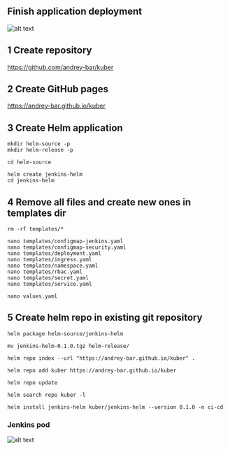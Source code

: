 ## Finish application deployment

![alt text](https://raw.githubusercontent.com/andybar69/sa.it-academy.by/refs/heads/md-sa2-32-25/Andrei_Barabash/14.Kubernetes.Jenkins/screenshots/jenkins-ui.png "Jenkins UI")

## 1 Create repository

https://github.com/andrey-bar/kuber

## 2 Create GitHub pages

https://andrey-bar.github.io/kuber

## 3 Create Helm application

```
mkdir helm-source -p
mkdir helm-release -p

cd helm-source

helm create jenkins-helm
cd jenkins-helm
```

## 4 Remove all files and create new ones in templates dir
```
rm -rf templates/*

nano templates/configmap-jenkins.yaml
nano templates/configmap-security.yaml
nano templates/deployment.yaml
nano templates/ingress.yaml
nano templates/namespace.yaml
nano templates/rbac.yaml
nano templates/secret.yaml
nano templates/service.yaml

nano values.yaml
```

## 5 Create helm repo in existing git repository
```
helm package helm-source/jenkins-helm

mv jenkins-helm-0.1.0.tgz helm-release/

helm repo index --url "https://andrey-bar.github.io/kuber" .

helm repo add kuber https://andrey-bar.github.io/kuber

helm repo update

helm search repo kuber -l

helm install jenkins-helm kuber/jenkins-helm --version 0.1.0 -n ci-cd
```

### Jenkins pod

![alt text](https://raw.githubusercontent.com/andybar69/sa.it-academy.by/refs/heads/md-sa2-32-25/Andrei_Barabash/14.Kubernetes.Jenkins/screenshots/jenkins-pod.png "Jenkins pod")

